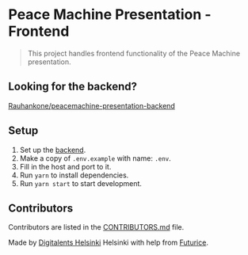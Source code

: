 # Peace Machine Presentation - Frontend

> This project handles frontend functionality of the Peace Machine presentation.

## Looking for the backend?

[Rauhankone/peacemachine-presentation-backend](https://github.com/Rauhankone/peacemachine-presentation-backend/)

## Setup

1. Set up the [backend](https://github.com/Rauhankone/peacemachine-presentation-backend/).
2. Make a copy of `.env.example` with name: `.env`.
3. Fill in the host and port to it.
4. Run `yarn` to install dependencies.
5. Run `yarn start` to start development.

## Contributors

Contributors are listed in the [CONTRIBUTORS.md](https://github.com/Rauhankone/peacemachine-presentation-frontend/commit/d10a386ccc20a5c93c715288a4a2d17a7bed9856) file.

Made by [Digitalents Helsinki](http://digitalents.munstadi.fi/en/) Helsinki with help from [Futurice](https://futurice.com/).
